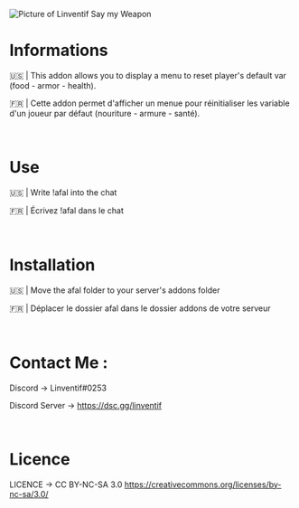 ![Picture of Linventif Say my Weapon](https://i.imgur.com/b8F4sL0.png)

# Informations

🇺🇸 | This addon allows you to display a menu to reset player's default var (food - armor - health).

🇫🇷 | Cette addon permet d'afficher un menue pour réinitialiser les variable d'un joueur par défaut  (nouriture - armure - santé).

&nbsp;

# Use

🇺🇸 | Write !afal into the chat

🇫🇷 | Écrivez !afal dans le chat

&nbsp;

# Installation

🇺🇸 | Move the afal folder to your server's addons folder

🇫🇷 | Déplacer le dossier afal dans le dossier addons de votre serveur

&nbsp;

# Contact Me :

Discord -> Linventif#0253

Discord Server -> https://dsc.gg/linventif

&nbsp;

# Licence

LICENCE -> CC BY-NC-SA 3.0
https://creativecommons.org/licenses/by-nc-sa/3.0/